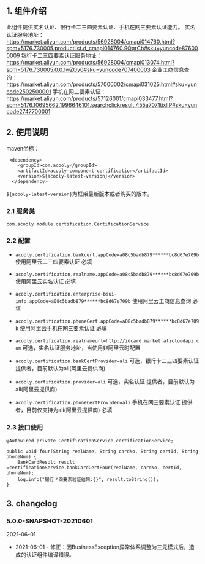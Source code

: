 <!-- title: 实名/卡认证组件  -->
<!-- name: acooly-component-certification -->
<!-- type: app -->
<!-- author: qiubo -->
<!-- date: 2019-11-14 -->
## 1. 组件介绍

此组件提供实名认证、银行卡二三四要素认证、手机在网三要素认证能力。
实名认证服务地址：https://market.aliyun.com/products/56928004/cmapi014760.html?spm=5176.730005.productlist.d_cmapi014760.9QqrCb#sku=yuncode876000009
银行卡二三四要素认证服务地址：https://market.aliyun.com/products/56928004/cmapi013074.html?spm=5176.730005.0.0.1wZOy0#sku=yuncode707400003
企业工商信息查询：https://market.aliyun.com/products/57000002/cmapi031025.html#sku=yuncode2502500001
手机在网三要素认证：https://market.aliyun.com/products/57126001/cmapi033477.html?spm=5176.10695662.1996646101.searchclickresult.455a7071tixlIP#sku=yuncode2747700001
## 2. 使用说明

maven坐标：

     <dependency>
        <groupId>com.acooly</groupId>
        <artifactId>acooly-component-certification</artifactId>
        <version>${acooly-latest-version}</version>
      </dependency>

`${acooly-latest-version}`为框架最新版本或者购买的版本。

### 2.1 服务类

    com.acooly.module.certification.CertificationService
    

### 2.2 配置

* `acooly.certification.bankcert.appCode=a08c5badb879******bc8d67e709b` 
  使用阿里云二三四要素认证 必填
  
* `acooly.certification.realname.appCode=a08c5badb879******bc8d67e709b` 
  使用阿里云实名认证 必填  
  
* `acooly.certification.enterprise-bsui-info.appCode=a08c5badb879******bc8d67e709b` 
  使用阿里云工商信息查询 必填
  
* `acooly.certification.phoneCert.appCode=a08c5badb879******bc8d67e709b` 
  使用阿里云手机在网三要素认证 必填  
  
* `acooly.certification.realnameurl=http://idcard.market.alicloudapi.com`
  可选，实名认证服务地址，当使用非阿里云时配置   
  
* `acooly.certification.bankCertProvider=ali`
  可选，银行卡二三四要素认证 提供者，目前默认为ali(阿里云提供商)  

* `acooly.certification.provider=ali`
  可选，实名认证 提供者，目前默认为ali(阿里云提供商)
  
* `acooly.certification.phoneCertProvider=ali`
  手机在网三要素认证 提供者，目前仅支持为ali(阿里云提供商) 必填
    




### 2.3 接口使用

    @Autowired private CertificationService certificationService;
            
    public void four(String realName, String cardNo, String certId, String phoneNum) {
        BankCardResult result =certificationService.bankCardCertFour(realName, cardNo, certId, phoneNum);
        log.info("银行卡四要素验证结果:{}", result.toString());
    }

## 3. changelog

### 5.0.0-SNAPSHOT-20210601

2021-06-01

* 2021-06-01 - 修正：因BusinessException异常体系调整为三元模式后，造成的认证组件编译错误。
              